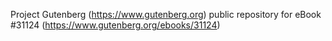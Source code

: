 Project Gutenberg (https://www.gutenberg.org) public repository for eBook #31124 (https://www.gutenberg.org/ebooks/31124)
